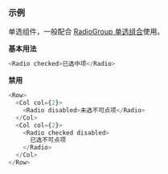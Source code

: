 ### 示例

单选组件，一般配合 [RadioGroup 单选组合](#/Data%20Entry/RadioGroup)使用。

**基本用法**

```js
<Radio checked>已选中项</Radio>
```

**禁用**

```js
<Row>
  <Col col={2}>
    <Radio disabled>未选不可点项</Radio>
  </Col>
  <Col col={2}>
    <Radio checked disabled>
      已选不可点项
    </Radio>
  </Col>
</Row>
```
